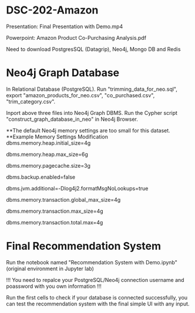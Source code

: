 # DSC-202-Amazon
Presentation: Final Presentation with Demo.mp4

Powerpoint: Amazon Product Co-Purchasing Analysis.pdf

Need to download PostgresSQL (Datagrip), Neo4j, Mongo DB and Redis

# Neo4j Graph Database
In Relational Database (PostgreSQL). Run "trimming_data_for_neo.sql", export "amazon_products_for_neo.csv", "co_purchased.csv", "trim_category.csv". 

Inport above three files into Neo4j Graph DBMS. Run the Cypher script "construct_graph_database_in_neo" in Neo4j Browser. 


**The default Neo4j memory settings are too small for this dataset. 
**Example Memory Settings Modification
dbms.memory.heap.initial_size=4g

dbms.memory.heap.max_size=6g

dbms.memory.pagecache.size=3g

dbms.backup.enabled=false

dbms.jvm.additional=-Dlog4j2.formatMsgNoLookups=true

dbms.memory.transaction.global_max_size=4g

dbms.memory.transaction.max_size=4g

dbms.memory.transaction.total.max=4g



# Final Recommendation System

Run the notebook named "Recommendation System with Demo.ipynb" (original environment in Jupyter lab)

!!! You need to repalce your PostgreSQL/Neo4j connection username and poassword with you own information !!!

Run the first cells to check if your database is connected successfully, you can test the recommendation system with the final simple UI with any input.
